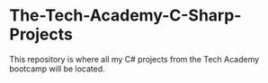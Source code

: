 # The-Tech-Academy-C-Sharp-Projects
This repository is where all my C# projects from the Tech Academy bootcamp will be located. 

